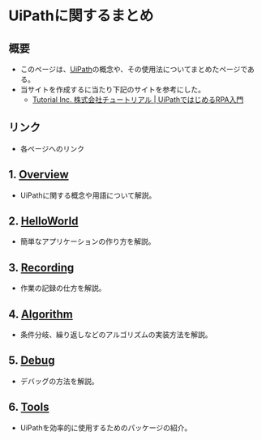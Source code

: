 # UiPathに関するまとめ

## 概要

- このページは、[UiPath](https://www.uipath.com)の概念や、その使用法についてまとめたページである。
- 当サイトを作成するに当たり下記のサイトを参考にした。
  - [Tutorial Inc. 株式会社チュートリアル  \| UiPathではじめるRPA入門 ](https://tutorial.co.jp/uipath-overview/)

## リンク

- 各ページへのリンク

## 1. [Overview](./mdFiles/OverView.html)

- UiPathに関する概念や用語について解説。

## 2. [HelloWorld](./mdFiles/HelloWorld.html)

- 簡単なアプリケーションの作り方を解説。

## 3. [Recording](./mdFiles/Recording.html)

- 作業の記録の仕方を解説。

## 4. [Algorithm](./mdFiles/Algorithm.html)

- 条件分岐、繰り返しなどのアルゴリズムの実装方法を解説。

## 5. [Debug](./mdFiles/Debug.html)

- デバッグの方法を解説。

## 6. [Tools](./mdFiles/Tools.html)

- UiPathを効率的に使用するためのパッケージの紹介。

